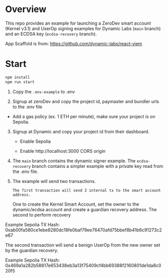 # Overview

This repo provides an example for launching a ZeroDev smart account (Kernel v3.1) and UserOp signing examples for Dynamic Labs (`main` branch) and an ECDSA key (`ecdsa-recovery` branch).

App Scaffold is from: https://github.com/dynamic-labs/react-viem

# Start

```javascript
npm install
npm run start
```

1. Copy the `.env-example` to .env

2. Signup at zeroDev and copy the project id, paymaster and bundler urls to the .env file

- Add a gas policy (ex. 1 ETH per minute), make sure your project is on Sepolia.

3.  Signup at Dynamic and copy your project id from their dashboard.

    - Enable Sepolia

    - Enable http://localhost:3000 CORS origin

4.  The `main` branch contains the dynamic signer example. The `ecdsa-recovery` branch contains a simpler example with a private key read from the .env file.

5.  The example will send two transactions.

        The first transaction will send 2 internal tx to the smart account address.

    One to create the Kernel Smart Account, set the owner to the dynamic/ecdsa account and create a guardian recovery address. The second to perform recovery

Example Sepolia TX Hash: 0xab00fa580ce1ebe8280dc18fe0baf79ee76470afd75bbef8b41b6c91273c2e67

The second transaction will send a benign UserOp from the new owner set by the guardian recovery.

Example Sepolia TX Hash: 0x469a1a282b58817e653438eb3a13f75409cf4bb69388f2160801de1da8c020f5
